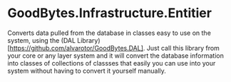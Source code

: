 # GoodBytes.Infrastructure.Entitier

Converts data pulled from the database in classes easy to use on the system, using the (DAL Library)[https://github.com/alvarotor/GoodBytes.DAL]. Just call this library from your core or any layer system and it will convert the database information into classes of collections of classses that easily you can use into your system without having to convert it yourself manually.

